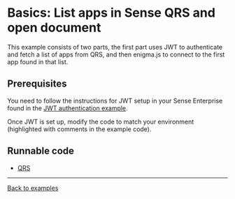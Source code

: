 # Basics: List apps in Sense QRS and open document

This example consists of two parts, the first part uses JWT to authenticate and fetch a list of apps from QRS,
and then enigma.js to connect to the first app found in that list.

## Prerequisites

You need to follow the instructions for JWT setup in your Sense Enterprise found in the
[JWT authentication example](/examples/authentication/sense-using-jwt#prerequisites).

Once JWT is set up, modify the code to match your environment (highlighted with comments in the
example code).

## Runnable code

* [QRS](./qrs.js)

---

[Back to examples](/examples/README.md#runnable-examples)
